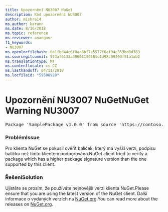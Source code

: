 ```yaml
---
title: Upozornění NU3007 NuGet
description: Kód upozornění NU3007
author: mishra14
ms.author: karann
ms.date: 8/16/2018
ms.topic: reference
ms.reviewer: anangaur
f1_keywords:
- NU3007
ms.openlocfilehash: 0a1fbd44c6f8aa8bf7e5577f6af94c353bd0d383
ms.sourcegitcommit: 573af6133a39601136181c1d98c09303f51a1ab2
ms.translationtype: MT
ms.contentlocale: cs-CZ
ms.lasthandoff: 04/11/2019
ms.locfileid: "59508928"
---
```

# <a name="nuget-warning-nu3007"></a><span data-ttu-id="a375c-103">Upozornění NU3007 NuGet</span><span class="sxs-lookup"><span data-stu-id="a375c-103">NuGet Warning NU3007</span></span>

<pre>Package 'SamplePackage v1.0.0' from source 'https://contoso.com/index.json': The package signature format version is not supported. Updating your client may solve this problem.</pre>

### <a name="issue"></a><span data-ttu-id="a375c-104">Problém</span><span class="sxs-lookup"><span data-stu-id="a375c-104">Issue</span></span>

<span data-ttu-id="a375c-105">Pro klienta NuGet se pokusil ověřit balíček, který má vyšší verzi, podpisu balíčku než tímto klientem podporována.</span><span class="sxs-lookup"><span data-stu-id="a375c-105">NuGet client tried to verify a package which has a higher package signature version than the one supported by this client.</span></span>


### <a name="solution"></a><span data-ttu-id="a375c-106">Řešení</span><span class="sxs-lookup"><span data-stu-id="a375c-106">Solution</span></span>

<span data-ttu-id="a375c-107">Ujistěte se prosím, že používáte nejnovější verzi klienta NuGet.</span><span class="sxs-lookup"><span data-stu-id="a375c-107">Please ensure that you are using the latest version of the NuGet client.</span></span> <span data-ttu-id="a375c-108">Další informace o vydaných verzích na [NuGet.org](https://www.nuget.org/downloads).</span><span class="sxs-lookup"><span data-stu-id="a375c-108">You can read more about the releases on [NuGet.org](https://www.nuget.org/downloads).</span></span>


